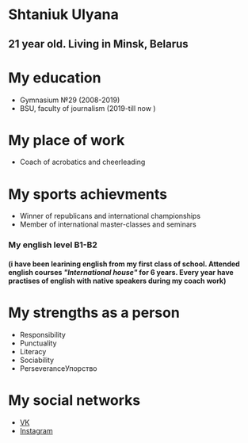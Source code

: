 # Shtaniuk Ulyana
## 21 year old. Living in Minsk, Belarus 
# My education
* Gymnasium №29 (2008-2019)
* BSU, faculty of journalism (2019-till now )
# My place of work
* Coach of acrobatics and cheerleading
# My sports achievments  
* Winner of republicans and international championships 
* Member of international master-classes and seminars 
### My english level B1-B2 
#### (i have been learining english from my first class of school. Attended english courses _"International house"_ for 6 years. Every year have practises of english with native speakers during my coach work)
# My strengths as a person
* Responsibility
* Punctuality
* Literacy 
* Sociability 
* PerseveranceУпорство 
# My social networks
* [VK](https://vk.com/shtaniuuuk)
* [Instagram](https://vk.com/away.php?to=https%3A%2F%2Finstagram.com%2Fshtaniuuuk%3Figshid%3DYmMyMTA2M2Y%3D&cc_key=)
